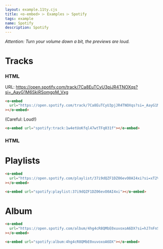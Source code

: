 ```yaml
---
layout: example.11ty.cjs
title: <o-embed> ⌲ Examples ⌲ Spotify
tags: example
name: Spotify
description: Spotify
---
```


<em>Attention: Turn your volume down a bit, the previews are loud.</em>

<h1>Tracks</h1>
<h3>HTML</h3>

URL: https://open.spotify.com/track/7Ca8EuTCyU3pjJR4TNOXqs?si=_AayG1M6SkiRSomgoM_Vxg

```html
<o-embed
  url="https://open.spotify.com/track/7Ca8EuTCyU3pjJR4TNOXqs?si=_AayG1M6SkiRSomgoM_Vxg"
></o-embed>
```

(Careful: Loud!)

<o-embed
url="https://open.spotify.com/track/7Ca8EuTCyU3pjJR4TNOXqs?si=_AayG1M6SkiRSomgoM_Vxg"></o-embed>

```html
<o-embed url="spotify:track:1w4etUoKfql47wtTFq031f"></o-embed>
```

<o-embed url="spotify:track:1w4etUoKfql47wtTFq031f"></o-embed>

<h3>HTML</h3>

<h1>Playlists</h1>

```html
<o-embed
  url="https://open.spotify.com/playlist/37i9dQZF1DZ06evO0AI4xi?si=xT2VzBnETMOrHPtlteDqMg"
></o-embed>
```

<o-embed
url="https://open.spotify.com/playlist/37i9dQZF1DZ06evO0AI4xi?si=xT2VzBnETMOrHPtlteDqMg"></o-embed>

```html
<o-embed url="spotify:playlist:37i9dQZF1DZ06evO0AI4xi"></o-embed>
```

<o-embed url="spotify:playlist:37i9dQZF1DZ06evO0AI4xi"></o-embed>

<h1>Album</h1>

```html
<o-embed
  url="https://open.spotify.com/album/4hg4cR8QMbE0xuvoxoA6DX?si=hJ7nFnSTQgyWI_uIpeIqdw"
></o-embed>
```

<o-embed url="https://open.spotify.com/album/4hg4cR8QMbE0xuvoxoA6DX?si=hJ7nFnSTQgyWI_uIpeIqdw"></o-embed>

```html
<o-embed url="spotify:album:4hg4cR8QMbE0xuvoxoA6DX"></o-embed>
```

<o-embed url="spotify:album:4hg4cR8QMbE0xuvoxoA6DX"></o-embed>
